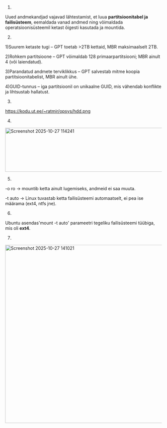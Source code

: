 1.
Uued andmekandjad vajavad lähtestamist, et luua **partitsioonitabel ja failisüsteem**, eemaldada vanad andmed ning võimaldada operatsioonisüsteemil ketast õigesti kasutada ja mountida.

2.
1)Suurem ketaste tugi – GPT toetab >2TB kettaid, MBR maksimaalselt 2TB.

2)Rohkem partitsioone – GPT võimaldab 128 primaarpartitsiooni; MBR ainult 4 (või laiendatud).

3)Parandatud andmete terviklikkus – GPT salvestab mitme koopia partitsioonitabelist, MBR ainult ühe.

4)GUID-tunnus – iga partitsioonil on unikaalne GUID, mis vähendab konflikte ja lihtsustab hallatust.

3.
https://kodu.ut.ee/~ratmir/opsys/hdd.png

4.
<img width="790" height="141" alt="Screenshot 2025-10-27 114241" src="https://github.com/user-attachments/assets/a3dc1171-d08c-4a1e-938b-d690c21ad347" />

5.
-o ro → mountib ketta ainult lugemiseks, andmeid ei saa muuta.

-t auto → Linux tuvastab ketta failisüsteemi automaatselt, ei pea ise määrama (ext4, ntfs jne).

6.
Ubuntu asendas'mount -t auto' parameetri tegeliku failisüsteemi tüübiga, mis oli **ext4**.


7.
<img width="805" height="571" alt="Screenshot 2025-10-27 141021" src="https://github.com/user-attachments/assets/eb9ddf80-2730-4888-b5c7-caad0425b943" />
